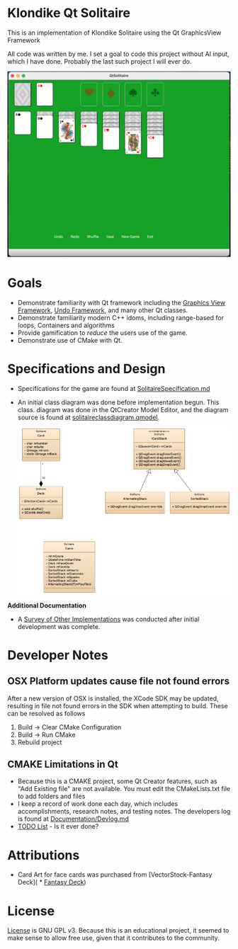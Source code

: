 # Klondike Qt Solitaire 

This is an implementation of Klondike Solitaire using the Qt GraphicsView Framework 

All code was written by me.  I set a goal to code this project without AI input, which I have done.  Probably the last such project I will ever do.

![Screenshot](./Documentation/SolitaireScreenshot.png)

# Goals

 * Demonstrate familiarity with Qt framework including the [Graphics View Framework](https://doc.qt.io/qt-6/graphicsview.html), 
 [Undo Framework](https://doc.qt.io/qt-6/qtwidgets-tools-undoframework-example.html),  and many other Qt classes. 
 * Demonstrate familiarity modern C++ idoms, including range-based for loops, Containers and algorithms
 * Provide gamification to *reduce* the users use of the game. 
 * Demonstrate use of CMake with Qt.

# Specifications and Design

* Specifications for the game are found at  [SolitaireSpecification.md](./Documentation/SolitaireSpecification.md) 

* An initial class diagram was done before implementation begun.
  This class. diagram was done in the QtCreator Model Editor, and the diagram source is found at [solitaireclassdiagram.qmodel](./Documentation/solitaireclassdiagram.qmodel). 
  
  ![Initial Class Diagram](./Documentation/InitialClassDiagram.png)

**Additional Documentation**

* A [Survey of Other Implementations](./Documentation/SurveyOfOtherImplementations.txt) was conducted after initial development was complete. 

# Developer Notes

## OSX Platform updates cause file not found errors 
After a new version of OSX is installed, the XCode SDK may be updated, resulting in file not found errors
in the SDK when attempting to build.  These can be resolved as follows
 
  1. Build -> Clear CMake Configuration
  2. Build -> Run CMake
  3. Rebuild project

## CMAKE Limitations in Qt 
* Because this is a CMAKE project, some Qt Creator features, such as "Add Existing file" are not available.  You must edit the CMakeLists.txt file to add folders and files 
* I keep a record of work done each day, which includes accomplishments, research notes, and testing notes.  The developers log is found at [Documentation/Devlog.md](./Documentation/Devlog.md)
* [TODO List](./TODO.md) - Is it ever done? 

# Attributions 

* Card Art for face cards was purchased from [VectorStock-Fantasy Deck](    * [Fantasy Deck](https://www.vectorstock.com/royalty-free-vector/set-playing-cards-printable-poker-game-kit-vector-38016577))

# License

[License](./LICENSE) is GNU GPL v3.  Because this is an educational project, it seemed to make sense to allow free use, given that it contributes to the community. 